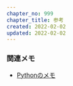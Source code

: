 ```yaml
---
chapter_no: 999
chapter_title: 参考
created: 2022-02-02
updated: 2022-02-02
---
```

### 関連メモ
- [Pythonのメモ]({{link_to_it_python}})
